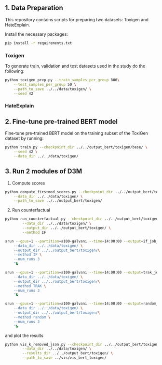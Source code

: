
## 1. Data Preparation

This repository contains scripts for preparing two datasets: Toxigen and HateExplain. 

Install the necessary packages:

```bash
pip install -r requirements.txt
```

### Toxigen

To generate train, validation and test datasets used in the study do the following:

```bash
python toxigen_prep.py --train_samples_per_group 800\
    --test_samples_per_group 50 \
    --path_to_save ../../data/toxigen/ \
    --seed 42
```

### HateExplain

## 2. Fine-tune pre-trained BERT model

Fine-tune pre-trained BERT model on the training subset of the ToxiGen dataset by running: 

```bash
python train.py --checkpoint_dir ../../output_bert/toxigen/base/ \
    --seed 42 \
    --data_dir ../../data/toxigen/
```

## 3. Run 2 modules of D3M

1) Compute scores

```bash
python compute_firstmod_scores.py --checkpoint_dir ../../output_bert/toxigen/base/best_checkpoint \
    --data_dir ../../data/toxigen/ \
    --path_to_save ../../output_bert/toxigen/
```

2) Run counterfactual

```bash
python run_counterfactual.py --checkpoint_dir ../../output_bert/toxigen/base/best_checkpoint \
        --data_dir ../../data/toxigen/ \
        --output_dir ../../output_bert/toxigen/ \
        --method IF
```

```bash
srun --gpus=1 --partition=a100-galvani --time=14:00:00 --output=if_job_output --error=if_job_errors sh -c "source ~/.bashrc && conda activate ../../env && python3 /mnt/lustre/work/oh/owl982/tda_for_fairness/exp_bert/run_counterfactual.py --checkpoint_dir ../../output_bert/toxigen/base/best_checkpoint \
    --data_dir ../../data/toxigen/ \
    --output_dir ../../output_bert/toxigen/\
    --method IF \
    --num_runs 3
    "&

srun --gpus=1 --partition=a100-galvani --time=14:00:00 --output=trak_job_output --error=trak_job_errors sh -c "source ~/.bashrc && conda activate ../../env && python3 /mnt/lustre/work/oh/owl982/tda_for_fairness/exp_bert/run_counterfactual.py --checkpoint_dir ../../output_bert/toxigen/base/best_checkpoint \
    --data_dir ../../data/toxigen/ \
    --output_dir ../../output_bert/toxigen/\
    --method TRAK \
    --num_runs 3
    "&

srun --gpus=1 --partition=a100-galvani --time=14:00:00 --output=random_job_output --error=random_job_errors sh -c "source ~/.bashrc && conda activate ../../env && python3 /mnt/lustre/work/oh/owl982/tda_for_fairness/exp_bert/run_counterfactual.py --checkpoint_dir ../../output_bert/toxigen/base/best_checkpoint \
    --data_dir ../../data/toxigen/ \
    --output_dir ../../output_bert/toxigen/\
    --method random \
    --num_runs 3
    "&
```

and plot the results

```bash
python vis_k_removed_json.py --checkpoint_dir ../../output_bert/toxigen/base/best_checkpoint \
        --data_dir ../../data/toxigen/ \
        --results_dir ../../output_bert/toxigen/ \
        --path_to_save ../vis/vis_bert_toxigen/
```
